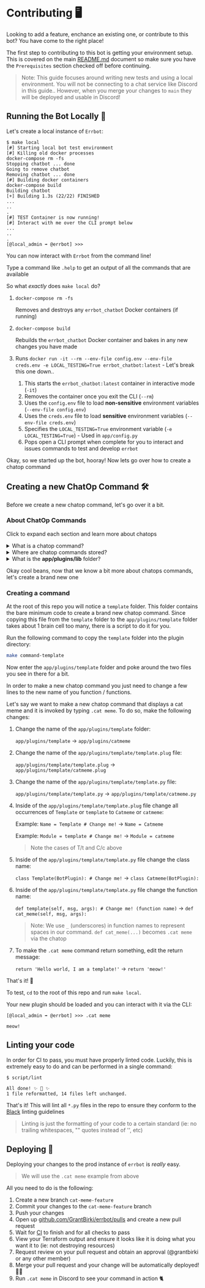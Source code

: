 # Contributing 🖥️

Looking to add a feature, enchance an existing one, or contribute to this bot? You have come to the right place!

The first step to contributing to this bot is getting your environment setup. This is covered on the main [README.md](README.md) document so make sure you have the `Prerequisites` section checked off before continuing.

> Note: This guide focuses around writing new tests and using a local environment. You will not be connecting to a chat service like Discord in this guide.. However, when you merge your changes to `main` they will be deployed and usable in Discord!

## Running the Bot Locally 🤖

Let's create a local instance of `Errbot`:

```console
$ make local
[#] Starting local bot test environment
[#] Killing old docker processes
docker-compose rm -fs
Stopping chatbot ... done
Going to remove chatbot
Removing chatbot ... done
[#] Building docker containers
docker-compose build
Building chatbot
[+] Building 1.3s (22/22) FINISHED
...
..
.
[#] TEST Container is now running!
[#] Interact with me over the CLI prompt below
...
..
.
[@local_admin ➡ @errbot] >>>
```

You can now interact with `Errbot` from the command line!

Type a command like `.help` to get an output of all the commands that are available

So what *exactly* does `make local` do?

1. `docker-compose rm -fs`

    Removes and destroys any `errbot_chatbot` Docker containers (if running)

1. `docker-compose build`

    Rebuilds the `errbot_chatbot` Docker container and bakes in any new changes you have made

1. Runs `docker run -it --rm --env-file config.env --env-file creds.env -e LOCAL_TESTING=True errbot_chatbot:latest` - Let's break this one down..

    1. This starts the `errbot_chatbot:latest` container in interactive mode (`-it`)
    1. Removes the container once you exit the CLI (`--rm`)
    1. Uses the `config.env` file to load **non-sensitive** environment variables (`--env-file config.env`)
    1. Uses the `creds.env` file to load **sensitive** environment variables (`--env-file creds.env`)
    1. Specifies the `LOCAL_TESTING=True` environment variable (`-e LOCAL_TESTING=True`) - Used in `app/config.py`
    1. Pops open a CLI prompt when complete for you to interact and issues commands to test and develop `errbot`

Okay, so we started up the bot, hooray! Now lets go over how to create a chatop command

## Creating a new ChatOp Command 🛠️

Before we create a new chatop command, let's go over it a bit.

### About ChatOp Commands

Click to expand each section and learn more about chatops

<details>

<summary>What is a chatop command?</summary>

`.help`, `.uptime`, `.whoami`, `.example` are all examples of chatop commands

The first three commands listed above (`.help`, `.uptime`, `.whoami`) are **builtin** commands. This means that they come with the [errbot](https://github.com/errbotio/errbot) framework.

The last command listed above (`.example`) is a **plugin** command. This means that it is a chatop command which *we* created for our own use! This guide will focus on **plugins** which are chatops commands that we write and bake into our chatbot

</details>

<details>

<summary>Where are chatop commands stored?</summary>

They are stored in the `app/plugins` folder. Each chatop command is then stored in its own subfolder:

`app/plugins/example`

</details>

<details>

<summary>What is the <b>app/plugins/lib</b> folder?</summary>

Good thing you asked! This is a special folder for storing shared/common libraries between chatop commands.

For example, let's say you had two chatop functions `.send cat meme` and `.send dog meme`. People were spamming memes too fast so you needed to rate limit both commands. You could add a shared `rate_limit_memes()` function in `app/plugins/lib/common` and then import that function into both your **cat** and **dog** chatops. Check out the `app/plugins/lib` folder to see examples in action

</details>

Okay cool beans, now that we know a bit more about chatops commands, let's create a brand new one

### Creating a command

At the root of this repo you will notice a `template` folder. This folder contains the bare minimum code to create a brand new chatop command. Since copying this file from the `template` folder to the `app/plugins/template` folder takes about 1 brain cell too many, there is a script to do it for you.

Run the following command to copy the `template` folder into the plugin directory:

```bash
make command-template
```

Now enter the `app/plugins/template` folder and poke around the two files you see in there for a bit.

In order to make a new chatop command you just need to change a few lines to the new name of you function / functions.

Let's say we want to make a new chatop command that displays a cat meme and it is invoked by typing `.cat meme`. To do so, make the following changes:

1. Change the name of the `app/plugins/template` folder:

    `app/plugins/template` -> `app/plugins/catmeme`

1. Change the name of the `app/plugins/template/template.plug` file:

    `app/plugins/template/template.plug` -> `app/plugins/template/catmeme.plug`

1. Change the name of the `app/plugins/template/template.py` file:

    `app/plugins/template/template.py` -> `app/plugins/template/catmeme.py`

1. Inside of the `app/plugins/template/template.plug` file change all occurrences of `Template` or `template` to `Catmeme` or `catmeme`:

    Example: `Name = Template # Change me!` -> `Name = Catmeme`

    Example: `Module = template # Change me!` -> `Module = catmeme`

    > Note the cases of T/t and C/c above

1. Inside of the `app/plugins/template/template.py` file change the class name:

    `class Template(BotPlugin): # Change me!` -> `class Catmeme(BotPlugin):`

1. Inside of the `app/plugins/template/template.py` file change the function name:

    `def template(self, msg, args): # Change me! (function name)` -> `def cat_meme(self, msg, args):`

    > Note: We use `_` (underscores) in function names to represent spaces in our command. `def cat_meme(...)` becomes `.cat meme` via the chatop

1. To make the `.cat meme` command return something, edit the return message:

    `return 'Hello world, I am a template!'` -> `return 'meow!'`

That's it! 🎉

To test, `cd` to the root of this repo and run `make local`.

Your new plugin should be loaded and you can interact with it via the CLI:

```console
[@local_admin ➡ @errbot] >>> .cat meme

meow!
```

## Linting your code

In order for CI to pass, you must have properly linted code. Luckily, this is extremely easy to do and can be performed in a single command:

```console
$ script/lint

All done! ✨ 🍰 ✨
1 file reformatted, 14 files left unchanged.
```

That's it! This will lint all `*.py` files in the repo to ensure they conform to the [Black](https://black.readthedocs.io/en/stable/) linting guidelines

> Linting is just the formatting of your code to a certain standard (ie: no trailing whitespaces, "" quotes instead of '', etc)

## Deploying 🚀

Deploying your changes to the prod instance of `errbot` is *really* easy.

> We will use the `.cat meme` example from above

All you need to do is the following:

1. Create a new branch `cat-meme-feature`
1. Commit your changes to the `cat-meme-feature` branch
1. Push your changes
1. Open up [github.com/GrantBirki/errbot/pulls](https://github.com/GrantBirki/errbot/pulls) and create a new pull request
1. Wait for [CI](https://en.wikipedia.org/wiki/Continuous_integration) to finish and for all checks to pass
1. View your Terraform output and ensure it looks like it is doing what you want it to (ie: not destroying resources)
1. Request review on your pull request and obtain an approval (@grantbirki or any other member)
1. Merge your pull request and your change will be automatically deployed! 🚀✨
1. Run `.cat meme` in Discord to see your command in action 🐈
